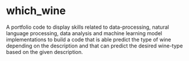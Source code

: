 # which_wine
A portfolio code to display skills related to data-processing, natural language processing, data analysis and machine learning model implementations to build a code that is able predict the type of wine depending on the description and that can predict the desired wine-type based on the given description.
